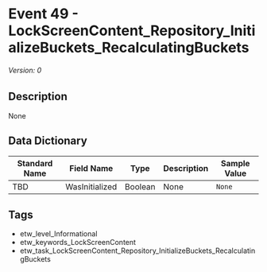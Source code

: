 # Event 49 - LockScreenContent_Repository_InitializeBuckets_RecalculatingBuckets
###### Version: 0

## Description
None

## Data Dictionary
|Standard Name|Field Name|Type|Description|Sample Value|
|---|---|---|---|---|
|TBD|WasInitialized|Boolean|None|`None`|

## Tags
* etw_level_Informational
* etw_keywords_LockScreenContent
* etw_task_LockScreenContent_Repository_InitializeBuckets_RecalculatingBuckets
